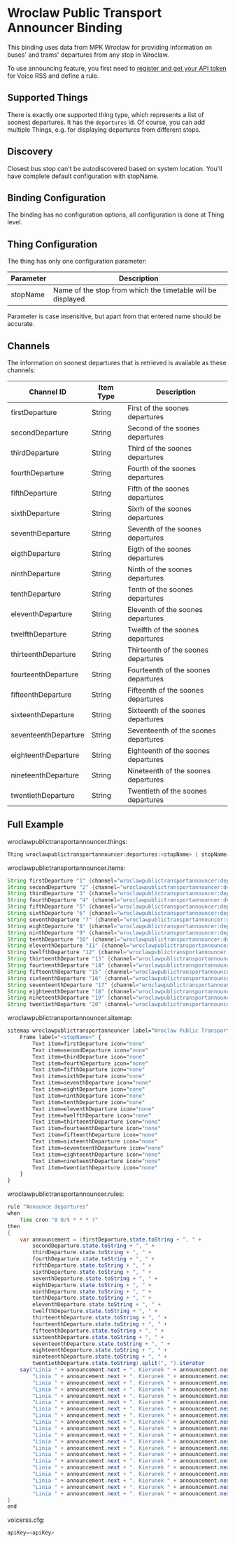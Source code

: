 # Wroclaw Public Transport Announcer Binding

This binding uses data from MPK Wroclaw for providing information on buses' and trams' departures from any stop in Wroclaw.

To use announcing feature, you first need to [register and get your API token](http://www.voicerss.org/personel) for Voice RSS and define a rule.

## Supported Things

There is exactly one supported thing type, which represents a list of soonest departures.
It has the `departures` id.
Of course, you can add multiple Things, e.g. for displaying departures from different stops.

## Discovery

Closest bus stop can't be autodiscovered based on system location.
You'll have complete default configuration with stopName.

## Binding Configuration

The binding has no configuration options, all configuration is done at Thing level.

## Thing Configuration

The thing has only one configuration parameter:

| Parameter | Description                                                 |
|-----------|-------------------------------------------------------------|
| stopName  | Name of the stop from which the timetable will be displayed |

Parameter is case insensitive, but apart from that entered name should be accurate.

## Channels

The information on soonest departures that is retrieved is available as these channels:

| Channel ID           | Item Type            | Description                          |
|-----------------     |----------------------|--------------------------------------|
| firstDeparture       | String               | First of the soones departures       |
| secondDeparture      | String               | Second of the soones departures      |
| thirdDeparture       | String               | Third of the soones departures       |
| fourthDeparture      | String               | Fourth of the soones departures      |
| fifthDeparture       | String               | Fifth of the soones departures       |
| sixthDeparture       | String               | Sixrh of the soones departures       |
| seventhDeparture     | String               | Seventh of the soones departures     |
| eigthDeparture       | String               | Eigth of the soones departures       |
| ninthDeparture       | String               | Ninth of the soones departures       |
| tenthDeparture       | String               | Tenth of the soones departures       |
| eleventhDeparture    | String               | Eleventh of the soones departures    |
| twelfthDeparture     | String               | Twelfth of the soones departures     |
| thirteenthDeparture  | String               | Thirteenth of the soones departures  |
| fourteenthDeparture  | String               | Fourteenth of the soones departures  |
| fifteenthDeparture   | String               | Fifteenth of the soones departures   |
| sixteenthDeparture   | String               | Sixteenth of the soones departures   |
| seventeenthDeparture | String               | Seventeenth of the soones departures |
| eighteenthDeparture  | String               | Eighteenth of the soones departures  |
| nineteenthDeparture  | String               | Nineteenth of the soones departures  |
| twentiethDeparture   | String               | Twentieth of the soones departures   |

## Full Example

wroclawpublictransportannouncer.things:

```java
Thing wroclawpublictransportannouncer:departures:<stopName> [ stopName="<stopName>" ]
```

wroclawpublictransportannouncer.items:

```java
String firstDeparture "1" {channel="wroclawpublictransportannouncer:departures:<stopName>:firstDeparture"}
String secondDeparture "2" {channel="wroclawpublictransportannouncer:departures:<stopName>:secondDeparture"}
String thirdDeparture "3" {channel="wroclawpublictransportannouncer:departures:<stopName>:thirdDeparture"}
String fourthDeparture "4" {channel="wroclawpublictransportannouncer:departures:<stopName>:fourthDeparture"}
String fifthDeparture "5" {channel="wroclawpublictransportannouncer:departures:<stopName>:fifthDeparture"}
String sixthDeparture "6" {channel="wroclawpublictransportannouncer:departures:<stopName>:sixthDeparture"}
String seventhDeparture "7" {channel="wroclawpublictransportannouncer:departures:<stopName>:seventhDeparture"}
String eightDeparture "8" {channel="wroclawpublictransportannouncer:departures:<stopName>:eightDeparture"}
String ninthDeparture "9" {channel="wroclawpublictransportannouncer:departures:<stopName>:ninthDeparture"}
String tenthDeparture "10" {channel="wroclawpublictransportannouncer:departures:<stopName>:tenthDeparture"}
String eleventhDeparture "11" {channel="wroclawpublictransportannouncer:departures:<stopName>:eleventhDeparture"}
String twelfthDeparture "12" {channel="wroclawpublictransportannouncer:departures:<stopName>:twelfthDeparture"}
String thirteenthDeparture "13" {channel="wroclawpublictransportannouncer:departures:<stopName>:thirteenthDeparture"}
String fourteenthDeparture "14" {channel="wroclawpublictransportannouncer:departures:<stopName>:fourteenthDeparture"}
String fifteenthDeparture "15" {channel="wroclawpublictransportannouncer:departures:<stopName>:fifteenthDeparture"}
String sixteenthDeparture "16" {channel="wroclawpublictransportannouncer:departures:<stopName>:sixteenthDeparture"}
String seventeenthDeparture "17" {channel="wroclawpublictransportannouncer:departures:<stopName>:seventeenthDeparture"}
String eighteenthDeparture "18" {channel="wroclawpublictransportannouncer:departures:<stopName>:eighteenthDeparture"}
String nineteenthDeparture "19" {channel="wroclawpublictransportannouncer:departures:<stopName>:nineteenthDeparture"}
String twentiethDeparture "20" {channel="wroclawpublictransportannouncer:departures:<stopName>:twentiethDeparture"}
```

wroclawpublictransportannouncer.sitemap:

```perl
sitemap wroclawpublictransportannouncer label="Wroclaw Public Transport Announcer" {
    Frame label="<stopName>" {
        Text item=firstDeparture icon="none"
        Text item=secondDeparture icon="none"
        Text item=thirdDeparture icon="none"
        Text item=fourthDeparture icon="none"
        Text item=fifthDeparture icon="none"
        Text item=sixthDeparture icon="none"
        Text item=seventhDeparture icon="none"
        Text item=eightDeparture icon="none"
        Text item=ninthDeparture icon="none"
        Text item=tenthDeparture icon="none"
        Text item=eleventhDeparture icon="none"
        Text item=twelfthDeparture icon="none"
        Text item=thirteenthDeparture icon="none"
        Text item=fourteenthDeparture icon="none"
        Text item=fifteenthDeparture icon="none"
        Text item=sixteenthDeparture icon="none"
        Text item=seventeenthDeparture icon="none"
        Text item=eighteenthDeparture icon="none"
        Text item=nineteenthDeparture icon="none"
        Text item=twentiethDeparture icon="none"
    }
}
```

wroclawpublictransportannouncer.rules:

```java
rule "Announce departures"
when
    Time cron "0 0/5 * * * ?"
then
{
    var announcement = (firstDeparture.state.toString + ", " +
        secondDeparture.state.toString + ", " +
        thirdDeparture.state.toString + ", " +
        fourthDeparture.state.toString + ", " +
        fifthDeparture.state.toString + ", " +
        sixthDeparture.state.toString + ", " +
        seventhDeparture.state.toString + ", " +
        eightDeparture.state.toString + ", " +
        ninthDeparture.state.toString + ", " +
        tenthDeparture.state.toString + ", " +
        eleventhDeparture.state.toString + ", " +
        twelfthDeparture.state.toString + ", " +
        thirteenthDeparture.state.toString + ", " +
        fourteenthDeparture.state.toString + ", " +
        fifteenthDeparture.state.toString + ", " +
        sixteenthDeparture.state.toString + ", " +
        seventeenthDeparture.state.toString + ", " +
        eighteenthDeparture.state.toString + ", " +
        nineteenthDeparture.state.toString + ", " +
        twentiethDeparture.state.toString).split(", ").iterator
    say("Linia " + announcement.next + ". Kierunek " + announcement.next + ". Odjazd za " + announcement.next + "." +
        "Linia " + announcement.next + ". Kierunek " + announcement.next + ". Odjazd za " + announcement.next + ". " +
        "Linia " + announcement.next + ". Kierunek " + announcement.next + ". Odjazd za " + announcement.next + ". " +
        "Linia " + announcement.next + ". Kierunek " + announcement.next + ". Odjazd za " + announcement.next + ". " +
        "Linia " + announcement.next + ". Kierunek " + announcement.next + ". Odjazd za " + announcement.next + ". " +
        "Linia " + announcement.next + ". Kierunek " + announcement.next + ". Odjazd za " + announcement.next + ". " +
        "Linia " + announcement.next + ". Kierunek " + announcement.next + ". Odjazd za " + announcement.next + ". " +
        "Linia " + announcement.next + ". Kierunek " + announcement.next + ". Odjazd za " + announcement.next + ". " +
        "Linia " + announcement.next + ". Kierunek " + announcement.next + ". Odjazd za " + announcement.next + ". " +
        "Linia " + announcement.next + ". Kierunek " + announcement.next + ". Odjazd za " + announcement.next + ". " +
        "Linia " + announcement.next + ". Kierunek " + announcement.next + ". Odjazd za " + announcement.next + ". " +
        "Linia " + announcement.next + ". Kierunek " + announcement.next + ". Odjazd za " + announcement.next + ". " +
        "Linia " + announcement.next + ". Kierunek " + announcement.next + ". Odjazd za " + announcement.next + ". " +
        "Linia " + announcement.next + ". Kierunek " + announcement.next + ". Odjazd za " + announcement.next + ". " +
        "Linia " + announcement.next + ". Kierunek " + announcement.next + ". Odjazd za " + announcement.next + ". " +
        "Linia " + announcement.next + ". Kierunek " + announcement.next + ". Odjazd za " + announcement.next + ". " +
        "Linia " + announcement.next + ". Kierunek " + announcement.next + ". Odjazd za " + announcement.next + ". " +
        "Linia " + announcement.next + ". Kierunek " + announcement.next + ". Odjazd za " + announcement.next + ". " +
        "Linia " + announcement.next + ". Kierunek " + announcement.next + ". Odjazd za " + announcement.next + ". " +
        "Linia " + announcement.next + ". Kierunek " + announcement.next + ". Odjazd za " + announcement.next + ".")
}
end
```

voicerss.cfg:

```java
apiKey=<apiKey>
```